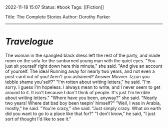 2022-11-18 15:07
Status: #book 
Tags: [[Fiction]]

Title: The Complete Stories 
Author: Dorothy Parker

---

# *Travelogue*

The woman in the spangled black dress left the rest of the party, and made room on the sofa for the sunburned young man with the quiet eyes.
"You just sit yourself right down here this minute," she said. "And give an account of yourself. The idea! Running away for nearly two years, and not even a post-card out of you! Aren't you ashamed? Answer Muvver. Izzun you tebble shame you'self?"
"I'm rotten about writing letters," he said. "I'm sorry. I guess I'm hopeless. I always mean to write, and I never seem to get around to it. It isn't because I don't think of people. It's just I'm terrible about writing letters."
"Where have you been, anyway?" she said.  "Nearly two years! Where dat bad boy been teepin' himself?"
"Well, I was in Arabia, mostly," he said.
"You're crazy," she said. "Just simply crazy. What on earth did you want to go to a place like that for?"
"I don't know," he said, "I just sort of thought I'd like to see it."
